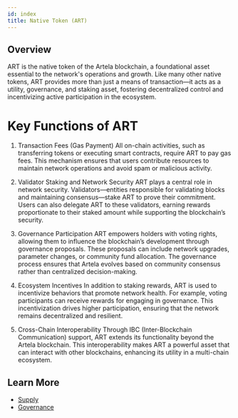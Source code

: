 ```yaml
---
id: index
title: Native Token (ART)
---
```


## Overview
ART is the native token of the Artela blockchain, a foundational asset essential to the network's operations and growth. Like many other native tokens, ART provides more than just a means of transaction—it acts as a utility, governance, and staking asset, fostering decentralized control and incentivizing active participation in the ecosystem.

# Key Functions of ART
1) Transaction Fees (Gas Payment)
All on-chain activities, such as transferring tokens or executing smart contracts, require ART to pay gas fees. This mechanism ensures that users contribute resources to maintain network operations and avoid spam or malicious activity.

2) Validator Staking and Network Security
ART plays a central role in network security. Validators—entities responsible for validating blocks and maintaining consensus—stake ART to prove their commitment. Users can also delegate ART to these validators, earning rewards proportionate to their staked amount while supporting the blockchain’s security.

3) Governance Participation
ART empowers holders with voting rights, allowing them to influence the blockchain’s development through governance proposals. These proposals can include network upgrades, parameter changes, or community fund allocation. The governance process ensures that Artela evolves based on community consensus rather than centralized decision-making.

4) Ecosystem Incentives
In addition to staking rewards, ART is used to incentivize behaviors that promote network health. For example, voting participants can receive rewards for engaging in governance. This incentivization drives higher participation, ensuring that the network remains decentralized and resilient.

5) Cross-Chain Interoperability
Through IBC (Inter-Blockchain Communication) support, ART extends its functionality beyond the Artela blockchain. This interoperability makes ART a powerful asset that can interact with other blockchains, enhancing its utility in a multi-chain ecosystem.

## Learn More
- [Supply](/supply)
- [Governance](/goverance)